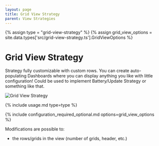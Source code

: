 ```yaml
---
layout: page
title: Grid View Strategy
parent: View Strategies
---
```


{% assign type = "grid-view-strategy" %}
{% assign grid_view_options = site.data.types['src/grid-view-strategy.ts'].GridViewOptions %}

# Grid View Strategy

Strategy fully customizable with custom rows. You can create auto-populating Dashboards where you can display anything you like with little configuration! Could be used to implement Battery/Update Strategy or something like that.

![Grid View Strategy](/strategy-pack/assets/grid/grid-view-strategy.png "Grid View Strategy")

{% include usage.md type=type %}

{% include configuration_required_optional.md options=grid_view_options %}

Modifications are possible to:

- the rows/grids in the view (number of grids, header, etc.)
